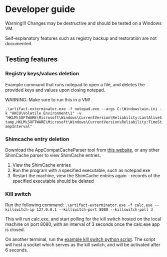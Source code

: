 # Developer guide

Warning!!! Changes may be destructive and should be tested on a Windows VM.

Self-explanatory features such as registry backup and restoration are not documented.

## Testing features

### Registry keys/values deletion
Example command that runs notepad to open a file, and deletes the provided keys and values upon closing notepad.

WARNING: Make sure to run this in a VM!

`.\artifact-exterminator.exe -f notepad.exe --args C:\Windows\win.ini -k "HKCU\Volatile Environment\1" -v "HKLM\SOFTWARE\Microsoft\Windows\CurrentVersion\Reliability:LastAliveStamp,HKLM\SOFTWARE\Microsoft\Windows\CurrentVersion\Reliability:TimeStampInterval"`

### Shimcache entry deletion
Download the AppCompatCacheParser tool from [this website](https://ericzimmerman.github.io/#!index.md), or any other ShimCache parser to view ShimCache entries.

1. View the ShimCache entries
2. Run the program with a specified executable, such as notepad.exe
3. Restart the machine, view the ShimCache entries again - records of the specified executable should be deleted

### Kill switch

Run the following command:
`.\artifact-exterminator.exe -f calc.exe --killswitch-ip 127.0.0.1 --killswitch-port 8080 --killswitch-poll 3`

This will run calc.exe, and start polling for the kill switch hosted on the local machine on port 8080,
with an interval of 3 seconds once the calc.exe app is closed.

On another terminal, run the [example kill switch python script](external/sock.py). The script will host a socket which serves as the kill switch, and will be activated after 6 seconds.